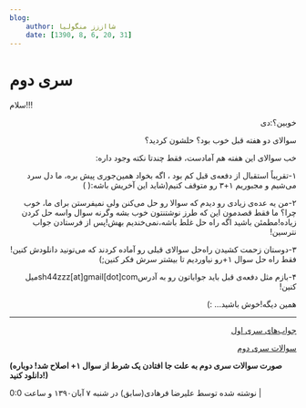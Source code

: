 ```yaml
---
blog:
    author: شااززز منگولیا
    date: [1390, 8, 6, 20, 31]
---
```

# سری دوم

<div class="cnt">
<div>
سلام!!!
</div>
<p dir="rtl">خوبین؟:دی</p>
<div></div>
<p dir="rtl">سوالای
دو هفته قبل خوب بود؟ حلشون کردید؟</p>
<div></div>
<p dir="rtl">خب
سوالای این هفته هم آمادست، فقط چندتا
نکته وجود داره:</p>
<div></div>
<p dir="rtl">۱-تقریباً استقبال از دفعه‌ی
قبل کم بود ، اگه بخواد همین‌جوری پیش
بره، ما دل سرد می‌شیم و مجبوریم ۱+۳
رو متوقف کنیم(شاید
این آخریش باشه:( )</p>
<div></div>
<p dir="rtl">۲-من یه عده‌ی زیادی رو دیدم
که سوالا رو حل می‌کنن ولی نمیفرستن برای
ما، خوب چرا؟ ما فقط قصدمون این که طرز
نوشتنتون خوب بشه وگرنه سوال واسه حل کردن
زیاده!مطمئن باشید اگه
راه حل غلط باشه،نمی‌خندیم بهش!پس
از فرستادن جواب نترسین!</p>
<div></div>
<p dir="rtl">۳-دوستان زحمت کشیدن راه‌حل
سوالای قبلی رو آماده کردند که می‌تونید
دانلودش کنین!فقط راه
حل سوال ۱+رو نیاوردیم
تا بیشتر سرش فکر کنین;)</p>
<p dir="rtl"><style type="text/css">/**//*]]>*/</style></p>
<p align="RIGHT" dir="rtl">۴-بازم مثل دفعه‌ی قبل باید
جواباتون رو به آدرسsh44zzz[at]gmail[dot]comمیل کنین!</p>
<div></div>
<p dir="rtl">همین
دیگه!خوش باشید...
:)</p>
<hr size="2" width="100%"/>
<p dir="rtl"><a href="http://s2.picofile.com/file/7169414943/seri1_sol.pdf.html" target="_blank" title="جواب‌های سری اول">جواب‌های سری اول</a></p>
<p dir="rtl"><a href="http://s2.picofile.com/file/7169632147/seri2_edited.pdf.html" target="_blank" title="سوالات سری دوم">سوالات سری دوم</a></p>
<p><strong>(صورت سوالات سری دوم به علت جا افتادن یک شرط از سوال ۱+ اصلاح شد! دوباره دانلود کنید!)</strong></p>
<p></p>
<div class="postDesc">نوشته شده توسط علیرضا فرهادی(سابق) در شنبه ۷ آبان۱۳۹۰ و ساعت 0:0 
	 |</div>
</div>
